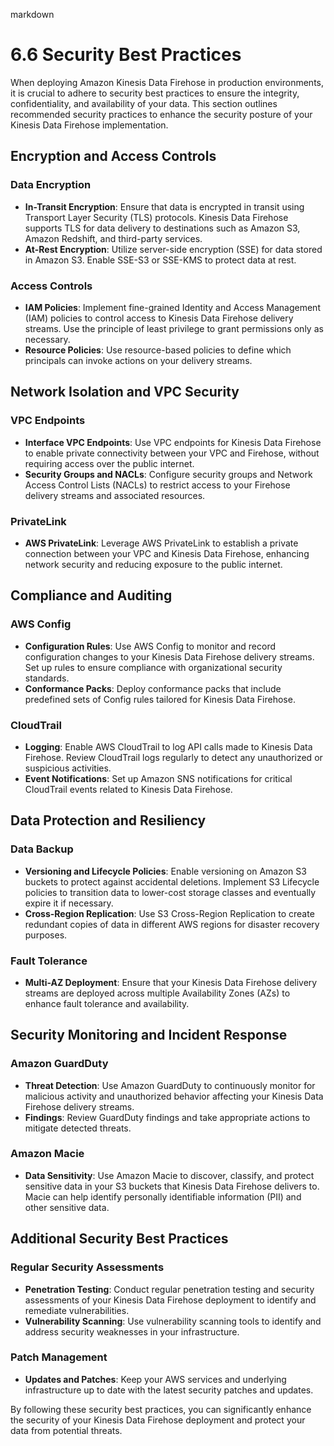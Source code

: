 markdown
# 6.6 Security Best Practices

When deploying Amazon Kinesis Data Firehose in production environments, it is crucial to adhere to security best practices to ensure the integrity, confidentiality, and availability of your data. This section outlines recommended security practices to enhance the security posture of your Kinesis Data Firehose implementation.

## Encryption and Access Controls

### Data Encryption
- **In-Transit Encryption**: Ensure that data is encrypted in transit using Transport Layer Security (TLS) protocols. Kinesis Data Firehose supports TLS for data delivery to destinations such as Amazon S3, Amazon Redshift, and third-party services.
- **At-Rest Encryption**: Utilize server-side encryption (SSE) for data stored in Amazon S3. Enable SSE-S3 or SSE-KMS to protect data at rest.

### Access Controls
- **IAM Policies**: Implement fine-grained Identity and Access Management (IAM) policies to control access to Kinesis Data Firehose delivery streams. Use the principle of least privilege to grant permissions only as necessary.
- **Resource Policies**: Use resource-based policies to define which principals can invoke actions on your delivery streams.

## Network Isolation and VPC Security

### VPC Endpoints
- **Interface VPC Endpoints**: Use VPC endpoints for Kinesis Data Firehose to enable private connectivity between your VPC and Firehose, without requiring access over the public internet.
- **Security Groups and NACLs**: Configure security groups and Network Access Control Lists (NACLs) to restrict access to your Firehose delivery streams and associated resources.

### PrivateLink
- **AWS PrivateLink**: Leverage AWS PrivateLink to establish a private connection between your VPC and Kinesis Data Firehose, enhancing network security and reducing exposure to the public internet.

## Compliance and Auditing

### AWS Config
- **Configuration Rules**: Use AWS Config to monitor and record configuration changes to your Kinesis Data Firehose delivery streams. Set up rules to ensure compliance with organizational security standards.
- **Conformance Packs**: Deploy conformance packs that include predefined sets of Config rules tailored for Kinesis Data Firehose.

### CloudTrail
- **Logging**: Enable AWS CloudTrail to log API calls made to Kinesis Data Firehose. Review CloudTrail logs regularly to detect any unauthorized or suspicious activities.
- **Event Notifications**: Set up Amazon SNS notifications for critical CloudTrail events related to Kinesis Data Firehose.

## Data Protection and Resiliency

### Data Backup
- **Versioning and Lifecycle Policies**: Enable versioning on Amazon S3 buckets to protect against accidental deletions. Implement S3 Lifecycle policies to transition data to lower-cost storage classes and eventually expire it if necessary.
- **Cross-Region Replication**: Use S3 Cross-Region Replication to create redundant copies of data in different AWS regions for disaster recovery purposes.

### Fault Tolerance
- **Multi-AZ Deployment**: Ensure that your Kinesis Data Firehose delivery streams are deployed across multiple Availability Zones (AZs) to enhance fault tolerance and availability.

## Security Monitoring and Incident Response

### Amazon GuardDuty
- **Threat Detection**: Use Amazon GuardDuty to continuously monitor for malicious activity and unauthorized behavior affecting your Kinesis Data Firehose delivery streams.
- **Findings**: Review GuardDuty findings and take appropriate actions to mitigate detected threats.

### Amazon Macie
- **Data Sensitivity**: Use Amazon Macie to discover, classify, and protect sensitive data in your S3 buckets that Kinesis Data Firehose delivers to. Macie can help identify personally identifiable information (PII) and other sensitive data.

## Additional Security Best Practices

### Regular Security Assessments
- **Penetration Testing**: Conduct regular penetration testing and security assessments of your Kinesis Data Firehose deployment to identify and remediate vulnerabilities.
- **Vulnerability Scanning**: Use vulnerability scanning tools to identify and address security weaknesses in your infrastructure.

### Patch Management
- **Updates and Patches**: Keep your AWS services and underlying infrastructure up to date with the latest security patches and updates.

By following these security best practices, you can significantly enhance the security of your Kinesis Data Firehose deployment and protect your data from potential threats.
